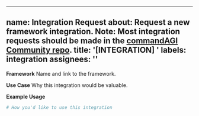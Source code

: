 ______________________________________________________________________

## name: Integration Request about: Request a new framework integration. Note: Most integration requests should be made in the [commandAGI Community repo](https://github.com/commandAGI/commandagi-lab_community). title: '[INTEGRATION] ' labels: integration assignees: ''

**Framework**
Name and link to the framework.

**Use Case**
Why this integration would be valuable.

**Example Usage**

```python
# How you'd like to use this integration
```
